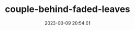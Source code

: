 ---
date: 2023-03-09 20:54:01
imageOriginalPath: photographs/couple-behind-faded-leaves-image-580b425e
imagePreviewPath: photographs/couple-behind-faded-leaves-preview-835f4184
photoCamera: Minolta SR-T Super
photoColor: colored
photoDate: 2017-01
photoFilm: Kodak 200 expired
photoLens: ''
photoLocation: Kuzguncuk, Istanbul, Turkiye
photoSource: analog
photoType: city
title: couple-behind-faded-leaves
translationKey: null
---